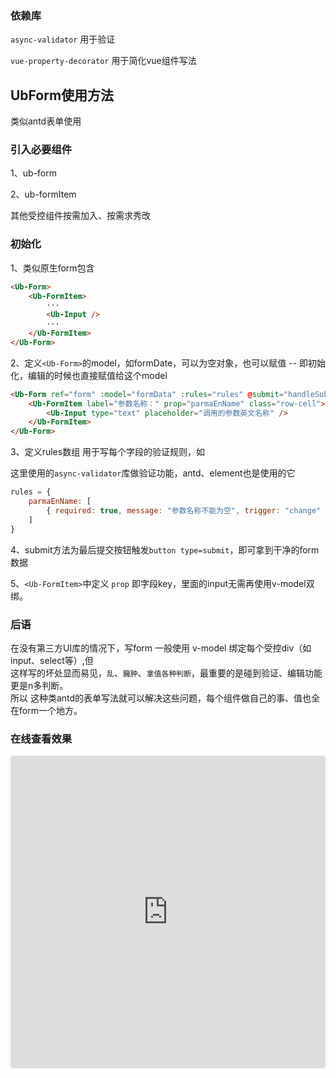 ### 依赖库
`async-validator` 用于验证

`vue-property-decorator` 用于简化vue组件写法

## UbForm使用方法

类似antd表单使用

### 引入必要组件
1、ub-form

2、ub-formItem

其他受控组件按需加入、按需求秀改

### 初始化
1、类似原生form包含
```html
<Ub-Form>
    <Ub-FormItem>
        ···
        <Ub-Input />
        ···
    </Ub-FormItem>
</Ub-Form>
```

2、定义`<Ub-Form>`的model，如formDate，可以为空对象，也可以赋值 -- 即初始化，编辑的时候也直接赋值给这个model


```html
<Ub-Form ref="form" :model="formData" :rules="rules" @submit="handleSubmit">
    <Ub-FormItem label="参数名称：" prop="parmaEnName" class="row-cell">
        <Ub-Input type="text" placeholder="调用的参数英文名称" />
    </Ub-FormItem>
</Ub-Form>
```
3、定义rules数组 用于写每个字段的验证规则，如

这里使用的`async-validator`库做验证功能，antd、element也是使用的它

```js
rules = {
    parmaEnName: [
        { required: true, message: "参数名称不能为空", trigger: "change" }
    ]
}
```

4、submit方法为最后提交按钮触发`button type=submit`，即可拿到干净的form数据

5、`<Ub-FormItem>`中定义 `prop` 即字段key，里面的input无需再使用v-model双绑。


### 后语

在没有第三方UI库的情况下，写form 一般使用 v-model 绑定每个受控div（如input、select等）,但<br />
这样写的坏处显而易见，`乱`、`臃肿`、`拿值各种判断`，最重要的是碰到验证、编辑功能更是n多判断。<br />
所以 这种类antd的表单写法就可以解决这些问题，每个组件做自己的事、值也全在form一个地方。


### 在线查看效果

<iframe
    src="https://codesandbox.io/embed/silly-hertz-k6x2h?fontsize=14&hidenavigation=1&theme=dark"
    style="width:100%; height:500px; border:0; border-radius: 4px; overflow:hidden;"
    title="silly-hertz-k6x2h"
    allow="geolocation; microphone; camera; midi; vr; accelerometer; gyroscope; payment; ambient-light-sensor; encrypted-media; usb"
    sandbox="allow-modals allow-forms allow-popups allow-scripts allow-same-origin"
></iframe>